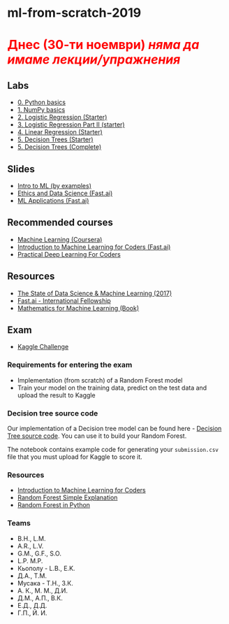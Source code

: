 # ml-from-scratch-2019

# <span style="color:red;">Днес (30-ти ноември) *няма да имаме лекции/упражнения*</span>

## Labs

- [0. Python basics](https://drive.google.com/file/d/15v1tkJbu6L1WbHMUUebpw8z2f3J2dRil/view?usp=sharing)
- [1. NumPy basics](https://drive.google.com/file/d/1lZp_nDK2uEuSUatVErJZ_WXOWQik9Uhk/view?usp=sharing)
- [2. Logistic Regression (Starter)](https://colab.research.google.com/drive/1Iv96deYP5wAEmw52UkO3-sApL5vxOG9G)
- [3. Logistic Regression Part II (starter)](https://colab.research.google.com/drive/1_ZhyERaPhIZq09VRb0MMebWXF--FJTlg)
- [4. Linear Regression (Starter)](https://colab.research.google.com/drive/1Hp7RDI6mjgmNz8AnK5ORIg-OR44CHP8g)
- [5. Decision Trees (Starter)](https://colab.research.google.com/drive/1v-0Byr_m7mUu1Gd_W1cer-TFEGcS9fB7)
- [5. Decision Trees (Complete)](https://colab.research.google.com/drive/10Xth5hTSdrbkrGU2Ai4GdWA_zAE_BMzf)

## Slides

- [Intro to ML (by examples)](https://drive.google.com/file/d/1UnMBrYKJXEDoH37IMuLtlrhS-CBSqojv/view?usp=sharing)
- [Ethics and Data Science (Fast.ai)](https://docs.google.com/presentation/d/1NOBRekT4qcD1jCXKEiX8KtiJZhVTk16tSR2ch5zsbAg/edit?usp=sharing)
- [ML Applications (Fast.ai)](https://docs.google.com/presentation/d/13VMpGls8ziLxBBnReGieNDmvWwpuRtGa9I7e19asVOg/edit?usp=sharing)

## Recommended courses

- [Machine Learning (Coursera)](https://www.coursera.org/learn/machine-learning)
- [Introduction to Machine Learning for Coders (Fast.ai)](https://www.youtube.com/playlist?list=PLfYUBJiXbdtSyktd8A_x0JNd6lxDcZE96)
- [Practical Deep Learning For Coders](http://course.fast.ai/)

## Resources

- [The State of Data Science & Machine Learning (2017)](https://www.kaggle.com/surveys/2017)
- [Fast.ai - International Fellowship](http://forums.fast.ai/t/fast-ai-live-the-new-version-of-the-international-fellowship/22825)
- [Mathematics for Machine Learning (Book)](https://mml-book.github.io/)

## Exam

- [Kaggle Challenge](https://www.kaggle.com/c/house-prices-advanced-regression-techniques)

### Requirements for entering the exam

- Implementation (from scratch) of a Random Forest model
- Train your model on the training data, predict on the test data and upload the result to Kaggle

### Decision tree source code

Our implementation of a Decision tree model can be found here - [Decision Tree source code](https://colab.research.google.com/drive/10Xth5hTSdrbkrGU2Ai4GdWA_zAE_BMzf). You can use it to build your Random Forest.

The notebook contains example code for generating your `submission.csv` file that you must upload for Kaggle to score it.

### Resources

- [Introduction to Machine Learning for Coders](https://www.youtube.com/playlist?list=PLfYUBJiXbdtSyktd8A_x0JNd6lxDcZE96)
- [Random Forest Simple Explanation](https://medium.com/@williamkoehrsen/random-forest-simple-explanation-377895a60d2d)
- [Random Forest in Python](https://towardsdatascience.com/random-forest-in-python-24d0893d51c0)

### Teams

- B.H., L.M.
- A.R., L.V.
- G.M., G.F., S.O.
- L.P. M.P.
- Кьополу - L.B., E.K.
- Д.А., Т.М.
- Мусака - Т.Н., З.К.
- А. К., М. М., Д.И.
- Д.М., А.П., В.К.
- Е.Д., Д.Д.
- Г.П., Й. И.

